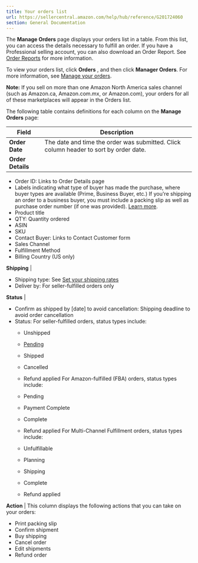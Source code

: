 ```yaml
---
title: Your orders list
url: https://sellercentral.amazon.com/help/hub/reference/G201724060
section: General Documentation
---
```


The **Manage Orders** page displays your orders list in a table. From this
list, you can access the details necessary to fulfill an order. If you have a
Professional selling account, you can also download an Order Report. See
[Order Reports](/gp/help/651/) for more information.

To view your orders list, click **Orders** , and then click **Manager
Orders**. For more information, see [Manage your orders](/gp/help/28141).

**Note:** If you sell on more than one Amazon North America sales channel
(such as Amazon.ca, Amazon.com.mx, or Amazon.com), your orders for all of
these marketplaces will appear in the Orders list.

The following table contains definitions for each column on the **Manage
Orders** page:

Field  |  Description   
---|---  
**Order Date** |  The date and time the order was submitted. Click column header to sort by order date.  
**Order Details** | 

  * Order ID: Links to Order Details page
  * Labels indicating what type of buyer has made the purchase, where buyer types are available (Prime, Business Buyer, etc.) If you're shipping an order to a business buyer, you must include a packing slip as well as purchase order number (if one was provided). [Learn more](/gp/help/201750810).
  * Product title
  * QTY: Quantity ordered
  * ASIN
  * SKU
  * Contact Buyer: Links to Contact Customer form
  * Sales Channel
  * Fulfillment Method
  * Billing Country (US only)

  
**Shipping** | 

  * Shipping type: See [Set your shipping rates](/gp/help/201841310)
  * Deliver by: For seller-fulfilled orders only

  
**Status** | 

  * Confirm as shipped by [date] to avoid cancellation: Shipping deadline to avoid order cancellation
  * Status: For seller-fulfilled orders, status types include: 
    * Unshipped
    * [Pending](/gp/help/40571)
    * Shipped
    * Cancelled
    * Refund applied
For Amazon-fulfilled (FBA) orders, status types include:

    * Pending
    * Payment Complete
    * Complete
    * Refund applied
For Multi-Channel Fulfillment orders, status types include:

    * Unfulfillable
    * Planning
    * Shipping
    * Complete
    * Refund applied

  
**Action** |  This column displays the following actions that you can take on your orders: 

  * Print packing slip
  * Confirm shipment
  * Buy shipping
  * Cancel order
  * Edit shipments
  * Refund order


